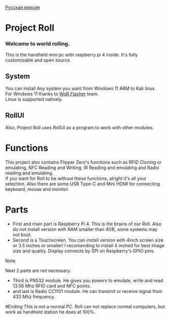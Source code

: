 [Русская версия](https://github.com/wohdek21/Project-Roll/blob/main/READMErus.md)

# Project Roll
### Welcome to world rolling.
This is the handheld mini pc with raspberry pi 4 inside. It's fully customizable and open source.

## System
You can install Any system you want from Windows 11 ARM to Kali linux.          
For Windows 11 thanks to [WoR Flasher](github.com/Botspot/wor-flasher) team.           
Linux is supported natively.            
## RollUI
Also, Project Roll uses RollUI as a program to work with other modules.  

# Functions
This project also contains Flipper Zero's functions such as RFID Cloning or emulating, NFC Reading and Writing, IR Reading and emulating and Radio reading and emulating.    
If you want for Roll to be without these functions, alright it's all your selection. Also there are some USB Type-C and Mini HDMI for connecting keyboard, mouse and monitor.

# Parts
- First and main part is Raspberry Pi 4. This is the brains of our Roll. Also do not install version with RAM smaller than 4GB, some systems may not boot.  
- Second is a Touchscreen. You can install version with 4inch screen size or 3.5 inches or smaller! I recomending to install 4 inched for best image size and quality. Display connects by SPI on Raspberry's GPIO pins.
> [!NOTE]
> Next 2 parts are not necessary.
- Third is PN532 module. He gives you powers to emulate, write and read 13.56 Mhz RFID card and NFC points.  
- and last is Radio CC1101 module. He can transmit or receive signal from 433 Mhz frequency.  

#Ending
This is not a normal PC. Roll can not replace normal computers, but work as handheld station he does at 100%.
